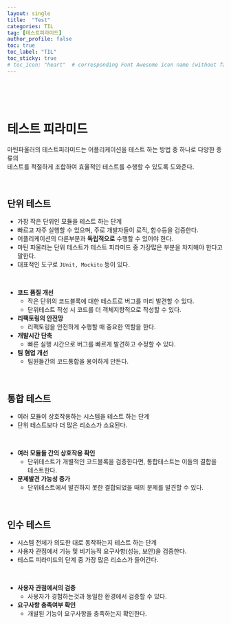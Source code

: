 ```yaml
---
layout: single
title:  "Test"
categories: TIL
tag: [테스트피라미드]
author_profile: false
toc: true
toc_label: "TIL"
toc_sticky: true
# toc_icon: "heart"  # corresponding Font Awesome icon name (without fa prefix)
---
```

<br><br><br>

# 테스트 피라미드
마틴파울러의 테스트피라미드는 어플리케이션을 테스트 하는 방법 중 하나로 다양한 종류의 
<br>
테스트를 적절하게 조합하여 효율적인 테스트를 수행할 수 있도록 도와준다.

<br>

## 단위 테스트
* 가장 작은 단위인 모듈을 테스트 하는 단계
* 빠르고 자주 실행할 수 있으며, 주로 개발자들이 로직, 함수등을 검증한다.
* 어플리케이션의 다른부분과 **독립적으로** 수행할 수 있어야 한다.
* 마틴 파울러는 단위 테스트가 테스트 피라미드 중 가장많은 부분을 차지해야 한다고 말한다.
* 대표적인 도구로 `JUnit, Mockito` 등이 있다.

<br>

* **코드 품질 개선**
    * 작은 단위의 코드블록에 대한 테스트로 버그를 미리 발견할 수 있다.
    * 단위테스트 작성 시 코드를 더 객체지향적으로 작성할 수 있다.
* **리팩토링의 안전망**
    * 리팩토링을 안전하게 수행할 때 중요한 역할을 한다.
* **개발시간 단축**
    * 빠른 실행 시간으로 버그를 빠르게 발견하고 수정할 수 있다.
* **팀 혐업 개선**
    * 팀원들간의 코드통합을 용이하게 만든다.

<br>

## 통합 테스트
* 여러 모듈이 상호작용하는 시스템을 테스트 하는 단계
* 단위 테스트보다 더 많은 리소스가 소요된다.

<br>

* **여러 모듈들 간의 상호작용 확인**
    * 단위테스트가 개별적인 코드블록을 검증한다면, 통합테스트는 이들의 결합을 테스트한다.
* **문제발견 가능성 증가**
    * 단위테스트에서 발견하지 못한 결합되었을 때의 문제를 발견할 수 있다.

<br>

## 인수 테스트
* 시스템 전체가 의도한 대로 동작하는지 테스트 하는 단계
* 사용자 관점에서 기능 및 비기능적 요구사항(성능, 보안)을 검증한다.
* 테스트 피라미드의 단계 중 가장 많은 리소스가 들어간다.

<br>

* **사용자 관점에서의 검증**
    * 사용자가 경험하는것과 동일한 환경에서 검증할 수 있다.
* **요구사항 충족여부 확인**
    * 개발된 기능이 요구사항을 충족하는지 확인한다. 

<br>
<br>
<br>
<br>



<br>
<br>
<br>
<br>

